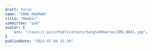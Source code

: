 ```yaml
---
draft: false
name: "SONG HAORAN"
title: "Member"
committee: "pub"
avatar: {
    src: "/council-pics/Publications/Song%20Haoran/IMG_0041.jpg",
}
publishDate: "2023-07-04 15:39"
---
```

